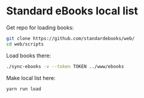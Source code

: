 # Standard eBooks local list

Get repo for loading books:
```bash
git clone https://github.com/standardebooks/web/
cd web/scripts
```

Load books there: 
```bash
./sync-ebooks -v --token TOKEN ../www/ebooks
```

Make local list here:
```bash
yarn run load
```

